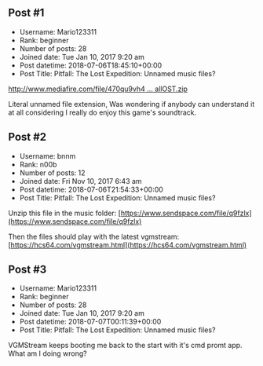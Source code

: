 ## Post #1
- Username: Mario123311
- Rank: beginner
- Number of posts: 28
- Joined date: Tue Jan 10, 2017 9:20 am
- Post datetime: 2018-07-06T18:45:10+00:00
- Post Title: Pitfall: The Lost Expedition: Unnamed music files?

[http://www.mediafire.com/file/470qu9vh4 ... allOST.zip](http://www.mediafire.com/file/470qu9vh4zcsk6w/PitfallOST.zip)

Literal unnamed file extension, Was wondering if anybody can understand it at all considering I really do enjoy this game's soundtrack.
## Post #2
- Username: bnnm
- Rank: n00b
- Number of posts: 12
- Joined date: Fri Nov 10, 2017 6:43 am
- Post datetime: 2018-07-06T21:54:33+00:00
- Post Title: Pitfall: The Lost Expedition: Unnamed music files?

Unzip this file in the music folder: [https://www.sendspace.com/file/q9fzlx](https://www.sendspace.com/file/q9fzlx)

Then the files should play with the latest vgmstream: [https://hcs64.com/vgmstream.html](https://hcs64.com/vgmstream.html)
## Post #3
- Username: Mario123311
- Rank: beginner
- Number of posts: 28
- Joined date: Tue Jan 10, 2017 9:20 am
- Post datetime: 2018-07-07T00:11:39+00:00
- Post Title: Pitfall: The Lost Expedition: Unnamed music files?

VGMStream keeps booting me back to the start with it's cmd promt app. What am I doing wrong?
